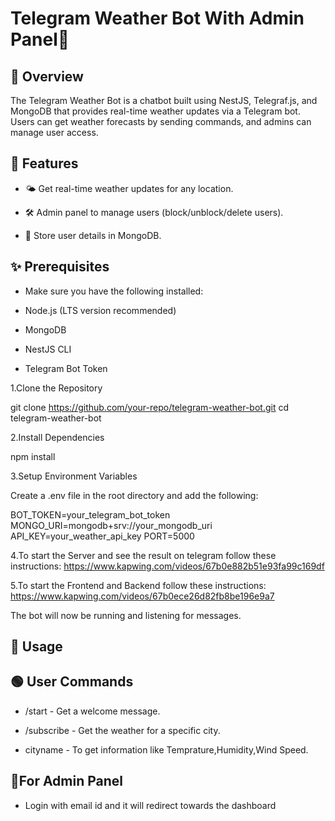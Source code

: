 # Telegram Weather Bot With Admin Panel🤖

## 📌 Overview

The Telegram Weather Bot is a chatbot built using NestJS, Telegraf.js, and MongoDB that provides real-time weather updates via a Telegram bot. Users can get weather forecasts by sending commands, and admins can manage user access.

## 🚀 Features

- 🌤️ Get real-time weather updates for any location.

- 🛠️ Admin panel to manage users (block/unblock/delete users).

- 📝 Store user details in MongoDB.

## ✨ Prerequisites

- Make sure you have the following installed:

- Node.js (LTS version recommended)

- MongoDB

- NestJS CLI

- Telegram Bot Token

1️.Clone the Repository

git clone https://github.com/your-repo/telegram-weather-bot.git
cd telegram-weather-bot

2️.Install Dependencies

npm install

3.Setup Environment Variables

Create a .env file in the root directory and add the following:

BOT_TOKEN=your_telegram_bot_token
MONGO_URI=mongodb+srv://your_mongodb_uri
API_KEY=your_weather_api_key
PORT=5000

4️.To start the Server and see the result on telegram follow these instructions:
https://www.kapwing.com/videos/67b0e882b51e93fa99c169df


5.To start the Frontend and Backend follow these instructions:
https://www.kapwing.com/videos/67b0ece26d82fb8be196e9a7


The bot will now be running and listening for messages.

## 🤖 Usage

## 🟢 User Commands

- /start - Get a welcome message.

- /subscribe - Get the weather for a specific city.

- cityname - To get information like Temprature,Humidity,Wind Speed.

## 📍For Admin Panel

- Login with email id and it will redirect towards the dashboard

